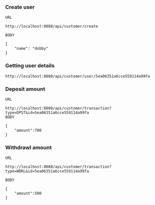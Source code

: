 ### Create user

    URL

    http://localhost:8080/api/customer/create

    BODY

    {
        "name": "dobby"
    }

### Getting user details

    http://localhost:8080/api/customer/user/5ea06351a6cce559114a99fa

### Deposit amount

    URL

    http://localhost:8080/api/customer/transaction?type=DPST&id=5ea06351a6cce559114a99fa
    BODY

    {
        "amount":700
    }

### Withdrawl amount

    URL

    http://localhost:8080/api/customer/transaction?type=WDRL&id=5ea06351a6cce559114a99fa

    BODY

    {
        "amount":500
    }


